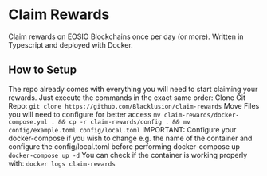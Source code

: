 # Claim Rewards 

Claim rewards on EOSIO Blockchains once per day (or more). Written in Typescript and deployed with Docker.

## How to Setup
The repo already comes with everything you will need to start claiming your rewards. Just execute the commands in the exact same order:
Clone Git Repo:
```git clone https://github.com/Blacklusion/claim-rewards```
Move Files you will need to configure for better access
```mv claim-rewards/docker-compose.yml . && cp -r claim-rewards/config . && mv config/example.toml config/local.toml```
IMPORTANT: Configure your docker-compose if you wish to change e.g. the name of the container and configure the config/local.toml before performing docker-compose up
```docker-compose up -d```
You can check if the container is working properly with:
```docker logs claim-rewards```